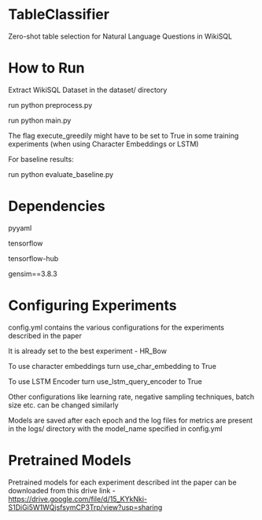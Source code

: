 # TableClassifier

Zero-shot table selection for Natural Language Questions in WikiSQL

# How to Run

Extract WikiSQL Dataset in the dataset/ directory

run python preprocess.py

run python main.py

The flag execute_greedily might have to be set to True in some training experiments (when using Character Embeddings or LSTM)

For baseline results:

run python evaluate_baseline.py

# Dependencies

pyyaml

tensorflow

tensorflow-hub

gensim==3.8.3

# Configuring Experiments

config.yml contains the various configurations for the experiments described in the paper

It is already set to the best experiment - HR_Bow

To use character embeddings turn use_char_embedding to True

To use LSTM Encoder turn use_lstm_query_encoder to True

Other configurations like learning rate, negative sampling techniques, batch size etc. can be changed similarly

Models are saved after each epoch and the log files for metrics are present in the logs/ directory with the model_name specified in config.yml

# Pretrained Models

Pretrained models for each experiment described int the paper can be downloaded from this drive link - https://drive.google.com/file/d/15_KYkNki-S1DiGi5W1WQjsfsymCP3Trp/view?usp=sharing


